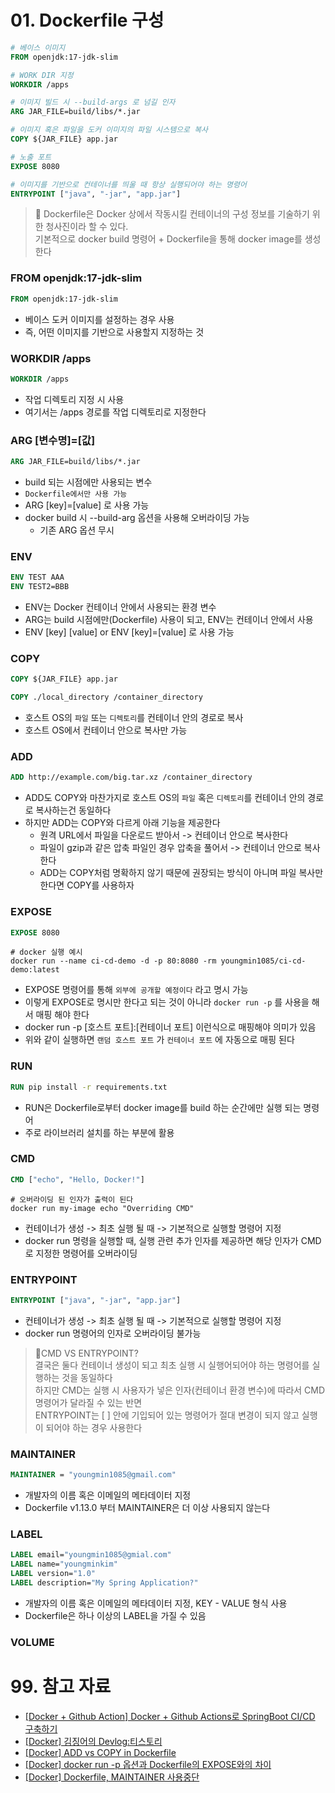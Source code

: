# 01. Dockerfile 구성

```dockerfile
# 베이스 이미지
FROM openjdk:17-jdk-slim

# WORK DIR 지정
WORKDIR /apps

# 이미지 빌드 시 --build-args 로 넘길 인자
ARG JAR_FILE=build/libs/*.jar

# 이미지 혹은 파일을 도커 이미지의 파일 시스템으로 복사
COPY ${JAR_FILE} app.jar

# 노출 포트
EXPOSE 8080

# 이미지를 기반으로 컨테이너를 띄울 때 항상 실행되어야 하는 명령어
ENTRYPOINT ["java", "-jar", "app.jar"]
```

> 🐳 Dockerfile은 Docker 상에서 작동시킬 컨테이너의 구성 정보를 기술하기 위한 청사진이라 할 수 있다.  
> 기본적으로 docker build 명령어 + Dockerfile을 통해 docker image를 생성한다

### FROM openjdk:17-jdk-slim

```dockerfile
FROM openjdk:17-jdk-slim
```

- 베이스 도커 이미지를 설정하는 경우 사용
- 즉, 어떤 이미지를 기반으로 사용할지 지정하는 것

### WORKDIR /apps

```dockerfile
WORKDIR /apps
```

- 작업 디렉토리 지정 시 사용
- 여기서는 /apps 경로를 작업 디렉토리로 지정한다

### ARG [변수명]=[값]

```dockerfile
ARG JAR_FILE=build/libs/*.jar
```

- build 되는 시점에만 사용되는 변수
- `Dockerfile에서만 사용 가능`
- ARG [key]=[value] 로 사용 가능
- docker build 시 --build-arg 옵션을 사용해 오버라이딩 가능
    - 기존 ARG 옵션 무시

### ENV

```dockerfile
ENV TEST AAA
ENV TEST2=BBB
```

- ENV는 Docker 컨테이너 안에서 사용되는 환경 변수
- ARG는 build 시점에만(Dockerfile) 사용이 되고, ENV는 컨테이너 안에서 사용
- ENV [key] [value] or ENV [key]=[value] 로 사용 가능

### COPY

```dockerfile
COPY ${JAR_FILE} app.jar
```

```dockerfile
COPY ./local_directory /container_directory
```

- 호스트 OS의 `파일` 또는 `디렉토리`를 컨테이너 안의 경로로 복사
- 호스트 OS에서 컨테이너 안으로 복사만 가능

### ADD

```dockerfile
ADD http://example.com/big.tar.xz /container_directory
```

- ADD도 COPY와 마찬가지로 호스트 OS의 `파일` 혹은 `디렉토리`를 컨테이너 안의 경로로 복사하는건 동일하다
- 하지만 ADD는 COPY와 다르게 아래 기능을 제공한다
    - 원격 URL에서 파일을 다운로드 받아서 -> 컨테이너 안으로 복사한다
    - 파일이 gzip과 같은 압축 파일인 경우 압축을 풀어서 -> 컨테이너 안으로 복사한다
    - ADD는 COPY처럼 명확하지 않기 때문에 권장되는 방식이 아니며 파일 복사만 한다면 COPY를 사용하자

### EXPOSE

```dockerfile
EXPOSE 8080
```

```docker
# docker 실행 예시
docker run --name ci-cd-demo -d -p 80:8080 -rm youngmin1085/ci-cd-demo:latest  
```

- EXPOSE 명령어를 통해 `외부에 공개할 예정이다` 라고 명시 가능
- 이렇게 EXPOSE로 명시만 한다고 되는 것이 아니라 `docker run -p` 를 사용을 해서 매핑 해야 한다
- docker run -p [호스트 포트]:[컨테이너 포트] 이런식으로 매핑해야 의미가 있음
- 위와 같이 실행하면 `랜덤 호스트 포트` 가 `컨테이너 포트` 에 자동으로 매핑 된다

### RUN

```dockerfile
RUN pip install -r requirements.txt
```

- RUN은 Dockerfile로부터 docker image를 build 하는 순간에만 실행 되는 명령어
- 주로 라이브러리 설치를 하는 부분에 활용

### CMD

```dockerfile
CMD ["echo", "Hello, Docker!"]
```

```docker
# 오버라이딩 된 인자가 출력이 된다
docker run my-image echo "Overriding CMD"
```

- 컨테이너가 생성 -> 최초 실행 될 때 -> 기본적으로 실행할 명령어 지정
- docker run 명령을 실행할 때, 실행 관련 추가 인자를 제공하면 해당 인자가 CMD로 지정한 명령어를 오버라이딩

### ENTRYPOINT

```dockerfile
ENTRYPOINT ["java", "-jar", "app.jar"]
```

- 컨테이너가 생성 -> 최초 실행 될 때 -> 기본적으로 실행할 명령어 지정
- docker run 명령어의 인자로 오버라이딩 불가능

> 🤔CMD VS ENTRYPOINT?  
> 결국은 둘다 컨테이너 생성이 되고 최초 실행 시 실행어되어야 하는 명령어를 실행하는 것을 동일하다  
> 하지만 CMD는 실행 시 사용자가 넣은 인자(컨테이너 환경 변수)에 따라서 CMD 명령어가 달라질 수 있는 반면  
> ENTRYPOINT는 [  ] 안에 기입되어 있는 명령어가 절대 변경이 되지 않고 실행이 되어야 하는 경우 사용한다

### MAINTAINER

```dockerfile
MAINTAINER = "youngmin1085@gmail.com"
```

- 개발자의 이름 혹은 이메일의 메타데이터 지정
- Dockerfile v1.13.0 부터 MAINTAINER은 더 이상 사용되지 않는다

### LABEL

```dockerfile
LABEL email="youngmin1085@gmial.com"
LABEL name="youngminkim"
LABEL version="1.0"
LABEL description="My Spring Application?"
```

- 개발자의 이름 혹은 이메일의 메타데이터 지정, KEY - VALUE 형식 사용
- Dockerfile은 하나 이상의 LABEL을 가질 수 있음

### VOLUME

# 99. 참고 자료

- [[Docker + Github Action] Docker + Github Actions로 SpringBoot CI/CD 구축하기](https://e-room.tistory.com/171)
- [[Docker] 김징어의 Devlog:티스토리](https://kimjingo.tistory.com/240)
- [[Docker] ADD vs COPY in Dockerfile](https://blog.leocat.kr/notes/2017/01/07/docker-add-vs-copy)
- [[Docker] docker run -p 옵션과 Dockerfile의 EXPOSE와의 차이](https://imkh.dev/docker-expose-ports)
- [[Docker] Dockerfile, MAINTAINER 사용중단](https://accordions.co.kr/it_trend/dockerfile-maintainer-%EC%82%AC%EC%9A%A9%EC%A4%91%EB%8B%A8/)
